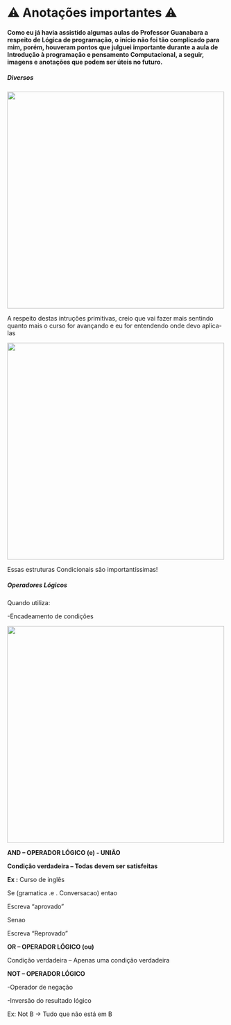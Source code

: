 #  :warning: Anotações importantes :warning: #

#### Como eu já havia assistido algumas aulas do Professor Guanabara a respeito de Lógica de programação, o início não foi tão complicado para mim, porém, houveram pontos que julguei importante durante a aula de Introdução à programação e pensamento Computacional, a seguir, imagens e anotações que podem ser úteis no futuro. ####



##### Diversos #####
<div align-"center">
<img src="https://i.im.ge/2022/06/09/rkF7WK.png" width="500px" />
</div>                                          

<p> A respeito destas intruções primitivas, creio que vai fazer mais sentindo quanto mais o curso for avançando e eu for entendendo onde devo aplica-las </p>

<div align-"center">
<img src="https://i.im.ge/2022/06/09/rkFUY8.png" width="500px" />
</div>

<p>Essas estruturas Condicionais são importantíssimas! </p>


##### Operadores Lógicos #####

<p>Quando utiliza: </p>

<p>-Encadeamento de condições</p>


<div align-"center">
<img src="https://i.im.ge/2022/06/09/rkFEam.png" width="500px" />
</div>


**AND – OPERADOR LÓGICO (e) - UNIÃO**

**Condição verdadeira – Todas devem ser satisfeitas** 

**Ex :** Curso de inglês 

Se (gramatica .e . Conversacao) entao 

Escreva “aprovado” 

Senao 

Escreva “Reprovado”

**OR – OPERADOR LÓGICO (ou)** 

Condição verdadeira – Apenas uma condição verdadeira 


**NOT – OPERADOR LÓGICO** 

-Operador de negação 

-Inversão do resultado lógico 

Ex: Not B -> Tudo que não está em B 
